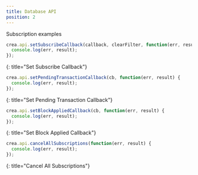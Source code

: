 ```yaml
---
title: Database API
position: 2
---
```


Subscription examples

~~~ javascript
crea.api.setSubscribeCallback(callback, clearFilter, function(err, result) {
  console.log(err, result);
});
~~~
{: title="Set Subscribe Callback"} 

~~~ javascript
crea.api.setPendingTransactionCallback(cb, function(err, result) {
  console.log(err, result);
});
~~~
{: title="Set Pending Transaction Callback"} 

~~~ javascript
crea.api.setBlockAppliedCallback(cb, function(err, result) {
  console.log(err, result);
});
~~~
{: title="Set Block Applied Callback"} 

~~~ javascript
crea.api.cancelAllSubscriptions(function(err, result) {
  console.log(err, result);
});
~~~
{: title="Cancel All Subscriptions"}         
